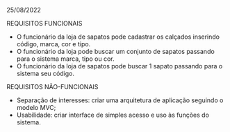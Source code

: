 25/08/2022 

REQUISITOS FUNCIONAIS
- O funcionário da loja de sapatos pode cadastrar os calçados inserindo código, marca, cor e tipo.
-	O funcionário da loja pode buscar um conjunto de sapatos passando para o sistema marca, tipo ou cor.
-	O funcionário da loja de sapatos pode buscar 1 sapato passando para o sistema seu código.
	
REQUISITOS NÃO-FUNCIONAIS
-	Separação de interesses: criar uma arquitetura de aplicação seguindo o modelo MVC;
-	Usabilidade: criar interface de simples acesso e uso às funções do sistema.

